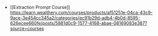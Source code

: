 * [[Extraction Prompt Course]] https://learn.wealthery.com/courses/products/af51251e-04ca-43c9-9ace-3e454cc345a2/categories/ec91b29d-adb4-4b0d-8595-626ecee660fe/posts/5881d0c9-1577-4168-abae-08169083e387?source=courses

